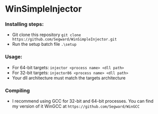 # WinSimpleInjector

### Installing steps:
* Git clone this repository `git clone https://github.com/Segward/WinSimpleInjector.git `
* Run the setup batch file ` .\setup `

### Usage:
* For 64-bit targets: ` injector <process name> <dll path> `
* For 32-bit targets: ` injector86 <process name> <dll path> `
* Your dll architecture must match the targets architecture

### Compiling
* I recommend using GCC for 32-bit and 64-bit processes. You can find my version of it WinGCC at `https://github.com/Segward/WinGCC`